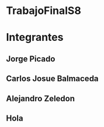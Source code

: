 # TrabajoFinalS8
# Integrantes
## Jorge Picado
## Carlos Josue Balmaceda
## Alejandro Zeledon
## Hola